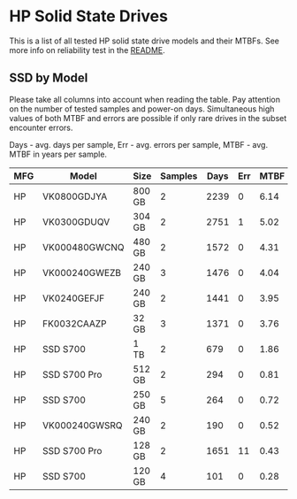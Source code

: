 HP Solid State Drives
=====================

This is a list of all tested HP solid state drive models and their MTBFs. See
more info on reliability test in the [README](https://github.com/bsdhw/SMART).

SSD by Model
------------

Please take all columns into account when reading the table. Pay attention on the
number of tested samples and power-on days. Simultaneous high values of both MTBF
and errors are possible if only rare drives in the subset encounter errors.

Days - avg. days per sample,
Err  - avg. errors per sample,
MTBF - avg. MTBF in years per sample.

| MFG       | Model              | Size   | Samples | Days  | Err   | MTBF |
|-----------|--------------------|--------|---------|-------|-------|------|
| HP        | VK0800GDJYA        | 800 GB | 2       | 2239  | 0     | 6.14   |
| HP        | VK0300GDUQV        | 304 GB | 2       | 2751  | 1     | 5.02   |
| HP        | VK000480GWCNQ      | 480 GB | 2       | 1572  | 0     | 4.31   |
| HP        | VK000240GWEZB      | 240 GB | 3       | 1476  | 0     | 4.04   |
| HP        | VK0240GEFJF        | 240 GB | 2       | 1441  | 0     | 3.95   |
| HP        | FK0032CAAZP        | 32 GB  | 3       | 1371  | 0     | 3.76   |
| HP        | SSD S700           | 1 TB   | 2       | 679   | 0     | 1.86   |
| HP        | SSD S700 Pro       | 512 GB | 2       | 294   | 0     | 0.81   |
| HP        | SSD S700           | 250 GB | 5       | 264   | 0     | 0.72   |
| HP        | VK000240GWSRQ      | 240 GB | 2       | 190   | 0     | 0.52   |
| HP        | SSD S700 Pro       | 128 GB | 2       | 1651  | 11    | 0.43   |
| HP        | SSD S700           | 120 GB | 4       | 101   | 0     | 0.28   |
